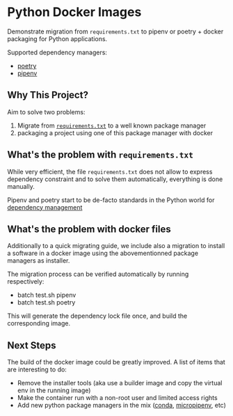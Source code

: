 # Python Docker Images

Demonstrate migration from `requirements.txt` to pipenv or poetry + docker packaging for Python applications.

Supported dependency managers:

- [poetry](https://python-poetry.org/)
- [pipenv](https://pipenv.pypa.io/en/latest/)

## Why This Project?

Aim to solve two problems:

1. Migrate from [`requirements.txt`](https://learnpython.com/blog/python-requirements-file/)
to a well known package manager
2. packaging a project using one of this package manager with docker

## What's the problem with `requirements.txt`

While very efficient, the file `requirements.txt`
does not allow to express dependency constraint and to solve them
automatically, everything is done manually. 

Pipenv and poetry start to be de-facto standards in the Python world for
[dependency management](https://packaging.python.org/en/latest/tutorials/managing-dependencies/)

## What's the problem with docker files

Additionally to a quick migrating guide, we include also a migration to install a software
in a docker image using the abovementionned package managers as installer.

The migration process can be verified automatically by running respectively:

- batch test.sh pipenv
- batch test.sh poetry

This will generate the dependency lock file once, and build the corresponding image.

## Next Steps

The build of the docker image could be greatly improved. A list of items that are interesting to do:

- Remove the installer tools (aka use a builder image and copy the virtual env in the running image)
- Make the container run with a non-root user and limited access rights
- Add new python package managers in the mix ([conda](https://docs.conda.io/en/latest/), [micropipenv](https://github.com/thoth-station/micropipenv), etc)
